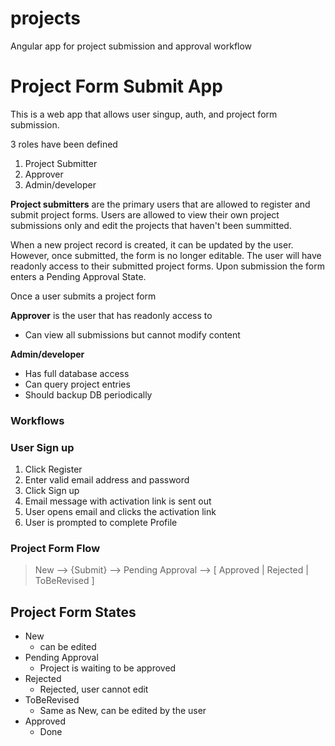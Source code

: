 # projects
Angular app for project submission and approval workflow

# Project Form Submit App

This is a web app that allows user singup, auth, and project form submission.

3 roles have been defined

1. Project Submitter
2. Approver
3. Admin/developer


**Project submitters** are the primary users that are allowed to register and submit project forms. Users are allowed to view their own project submissions only and edit the projects that haven't been summitted. 

When a new project record is created, it can be updated by the user. However, once submitted, the form is no longer editable. The user will have readonly access to their submitted project forms. Upon submission the form enters a Pending Approval State.

Once a user submits a project form

**Approver** is the user that has readonly access to 
* Can view all submissions but cannot modify content


**Admin/developer**
* Has full database access
* Can query project entries
* Should backup DB periodically


### Workflows

### User Sign up
1. Click Register
2. Enter valid email address and password
3. Click Sign up
4. Email message with activation link is sent out
5. User opens email and clicks the activation link
6. User is prompted to complete Profile

### Project Form Flow

> New --> {Submit} --> Pending Approval --> [ Approved | Rejected | ToBeRevised ]

## Project Form States

* New
  * can be edited
* Pending Approval
  * Project is waiting to be approved
* Rejected
  * Rejected, user cannot edit
* ToBeRevised
  * Same as New, can be edited by the user
* Approved
  * Done


